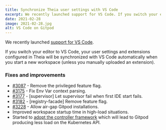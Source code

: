 ```yaml
---
title: Synchronize Theia user settings with VS Code
excerpt: We recently launched support for VS Code. If you switch your editor to VS Code, your user settings and extensions configured in Theia will be synchronized with VS Code automatically when you start a new workspace (unless you manually uploaded an extension).
date: 2021-02-28
image: 2021-02-28.jpg
alt: VS Code on Gitpod
---
```


<script>
  import Contributors from "$lib/components/changelog/contributors.svelte";
</script>

We recently launched [support for VS Code](/blog/root-docker-and-vscode#vs-code).

If you switch your editor to VS Code, your user settings and extensions configured in Theia will be synchronized with VS Code automatically when you start a new workspace (unless you manually uploaded an extension).

### Fixes and improvements

- [#3087](https://github.com/gitpod-io/gitpod/pull/3087) - Remove the privileged feature flag.
- [#3175](https://github.com/gitpod-io/gitpod/pull/3175) - Fix Env Var context parsing.
- [#3177](https://github.com/gitpod-io/gitpod/pull/3177) - [supervisor] Let supervisor fail when first IDE start fails.
- [#3182](https://github.com/gitpod-io/gitpod/pull/3182) - [registry-facade] Remove feature flag.
- [#3228](https://github.com/gitpod-io/gitpod/pull/3228) - Allow air-gap Gitpod installations.
- Improved workspace startup time in high-load situations.
- Started to [adopt the controller framework](https://kubernetes.io/docs/concepts/architecture/controller/) which will lead to Gitpod producing less load on the Kubernetes API.

<p><Contributors usernames="akosyakov,svenefftinge,csweichel,AlexTugarev,corneliusludmann,geropl,aledbf" /></p>
